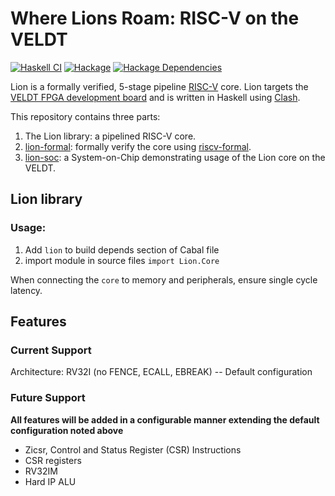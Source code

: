 # Where Lions Roam: RISC-V on the VELDT

[![Haskell CI](https://github.com/standardsemiconductor/lion/actions/workflows/haskell.yml/badge.svg?branch=main)](https://github.com/standardsemiconductor/lion/actions/workflows/haskell.yml)
[![Hackage][hackage-badge]][hackage]
[![Hackage Dependencies][hackage-deps-badge]][hackage-deps]

Lion is a formally verified, 5-stage pipeline [RISC-V](https://riscv.org) core. Lion targets the [VELDT FPGA development board](https://standardsemiconductor.com) and is written in Haskell using [Clash](https://clash-lang.org).

This repository contains three parts:
  1. The Lion library: a pipelined RISC-V core.
  2. [lion-formal](https://github.com/standardsemiconductor/lion/tree/main/lion-formal): formally verify the core using [riscv-formal](https://github.com/standardsemiconductor/riscv-formal/tree/lion).
  3. [lion-soc](https://github.com/standardsemiconductor/lion/tree/main/lion-soc): a System-on-Chip demonstrating usage of the Lion core on the VELDT.

## Lion library
### Usage:
1. Add `lion` to build depends section of Cabal file
2. import module in source files `import Lion.Core`

When connecting the `core` to memory and peripherals, ensure single cycle latency.

## Features
### Current Support
Architecture: RV32I (no FENCE, ECALL, EBREAK) -- Default configuration

### Future Support 
**All features will be added in a configurable manner extending the default configuration noted above**
* Zicsr, Control and Status Register (CSR) Instructions
* CSR registers
* RV32IM
* Hard IP ALU

[hackage]:            <https://hackage.haskell.org/package/lion>
[hackage-badge]:      <https://img.shields.io/hackage/v/lion.svg?color=success>
[hackage-deps-badge]: <https://img.shields.io/hackage-deps/v/lion.svg>
[hackage-deps]:       <http://packdeps.haskellers.com/feed?needle=lion>